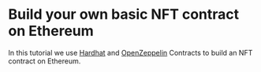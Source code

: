 # Build your own basic NFT contract on Ethereum

In this tutorial we use [Hardhat](https://hardhat.org/) and [OpenZeppelin](https://www.openzeppelin.com/) Contracts to build an NFT contract on Ethereum.
